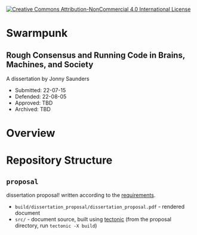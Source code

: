 [![Creative Commons Attribution-NonCommercial 4.0 International License](https://i.creativecommons.org/l/by-nc/4.0/80x15.png)](https://creativecommons.org/licenses/by-nc/4.0/)

# Swarmpunk

## Rough Consensus and Running Code in Brains, Machines, and Society

A dissertation by Jonny Saunders

- Submitted: 22-07-15
- Defended: 22-08-05
- Approved: TBD
- Archived: TBD

# Overview




# Repository Structure

## `proposal`

dissertation proposal! written according to the [requirements](forms/dissertation_proposal_form.pdf).

* `build/dissertation_proposal/dissertation_proposal.pdf` - rendered document
* `src/` - document source, built using [tectonic](https://tectonic-typesetting.github.io/en-US/) (from the proposal directory, run `tectonic -X build`)


